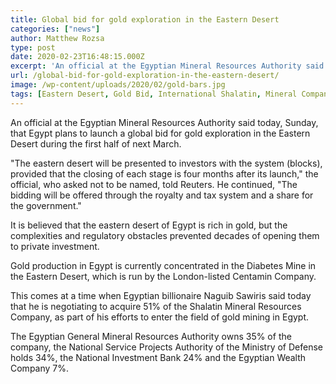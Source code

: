```yaml
---
title: Global bid for gold exploration in the Eastern Desert
categories: ["news"]
author: Matthew Rozsa
type: post
date: 2020-02-23T16:48:15.000Z
excerpt: 'An official at the Egyptian Mineral Resources Authority said today, Sunday, that Egypt plans to launch a global bid for gold exploration in the Eastern Desert'
url: /global-bid-for-gold-exploration-in-the-eastern-desert/
image: /wp-content/uploads/2020/02/gold-bars.jpg
tags: [Eastern Desert, Gold Bid, International Shalatin, Mineral Company, Mineral Resources, Naguib Sawiris]
---
```


An official at the Egyptian Mineral Resources Authority said today, Sunday, that Egypt plans to launch a global bid for gold exploration in the Eastern Desert during the first half of next March.

"The eastern desert will be presented to investors with the system (blocks), provided that the closing of each stage is four months after its launch," the official, who asked not to be named, told Reuters. He continued, "The bidding will be offered through the royalty and tax system and a share for the government."

It is believed that the eastern desert of Egypt is rich in gold, but the complexities and regulatory obstacles prevented decades of opening them to private investment.

Gold production in Egypt is currently concentrated in the Diabetes Mine in the Eastern Desert, which is run by the London-listed Centamin Company.

This comes at a time when Egyptian billionaire Naguib Sawiris said today that he is negotiating to acquire 51% of the Shalatin Mineral Resources Company, as part of his efforts to enter the field of gold mining in Egypt.

The Egyptian General Mineral Resources Authority owns 35% of the company, the National Service Projects Authority of the Ministry of Defense holds 34%, the National Investment Bank 24% and the Egyptian Wealth Company 7%.
